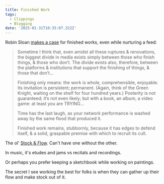 ```yaml
---
title: Finished Work
tags:
  - Clippings
  - Blogging
date: '2025-01-31T10:35:07.322Z'
---
```


Robin Sloan [makes a case](https://www.robinsloan.com/newsletters/finisher/#finishing) for finished works, even while nurturing a feed:

> Sometime I think that, even amidst all these ruptures & renovations, the biggest divide in media exists simply between those who finish things, & those who don’t. The divide exists also, therefore, between the platforms & institutions that support the finishing of things, & those that don’t...
>
> Finishing only means: the work is whole, comprehensible, enjoyable. Its invitation is persistent; permanent. (Again, think of the Green Knight, waiting on the shelf for four hundred years.) Posterity is not guaranteed; it’s not even likely; but with a book, an album, a video game: at least you are TRYING...
>
> Time has the last laugh, as your network performance is washed away by the same flood that produced it.
>
> Finished work remains, stubbornly, because it has edges to defend itself, & a solid, graspable premise with which to recruit its cult.

The ol' [Stock & Flow](https://chriscoyier.net/2023/06/21/stock-flow/). Can't have one without the other.

In music, it's etudes and jams vs recitals and recordings.

Or perhaps you prefer keeping a sketchbook while working on paintings.

The secret I see working the best for folks is when they can gather up their flow and make stock out of it.
